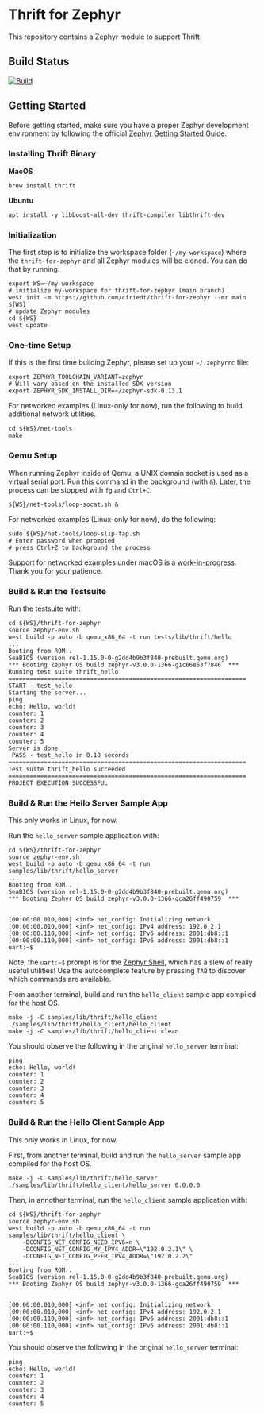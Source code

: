 # Thrift for Zephyr

This repository contains a Zephyr module to support Thrift.

## Build Status

[![Build](https://github.com/cfriedt/thrift-for-zephyr/actions/workflows/build.yml/badge.svg)](https://github.com/cfriedt/thrift-for-zephyr/actions)

## Getting Started

Before getting started, make sure you have a proper Zephyr development
environment by following the official
[Zephyr Getting Started Guide](https://docs.zephyrproject.org/latest/getting_started/index.html).

### Installing Thrift Binary

**MacOS**
```shell
brew install thrift
```

**Ubuntu**
```shell
apt install -y libboost-all-dev thrift-compiler libthrift-dev
```

### Initialization

The first step is to initialize the workspace folder (``~/my-workspace``) where
the ``thrift-for-zephyr`` and all Zephyr modules will be cloned. You can do
that by running:

```shell
export WS=~/my-workspace
# initialize my-workspace for thrift-for-zephyr (main branch)
west init -m https://github.com/cfriedt/thrift-for-zephyr --mr main ${WS}
# update Zephyr modules
cd ${WS}
west update
```

### One-time Setup

If this is the first time building Zephyr, please set up your `~/.zephyrrc` file:
```shell
export ZEPHYR_TOOLCHAIN_VARIANT=zephyr
# Will vary based on the installed SDK version
export ZEPHYR_SDK_INSTALL_DIR=~/zephyr-sdk-0.13.1
```

For networked examples (Linux-only for now), run the following to build additional
network utilities.
```shell
cd ${WS}/net-tools
make
```

### Qemu Setup

When running Zephyr inside of Qemu, a UNIX domain socket is used as a virtual serial port.
Run this command in the background (with `&`). Later, the process can be stopped with
`fg` and  `Ctrl+C`.
```shell
${WS}/net-tools/loop-socat.sh &
```

For networked examples (Linux-only for now), do the following:
```
sudo ${WS}/net-tools/loop-slip-tap.sh
# Enter password when prompted
# press Ctrl+Z to background the process
```

Support for networked examples under macOS is a [work-in-progress](https://github.com/zephyrproject-rtos/zephyr/issues/15738). Thank you for your patience.


### Build & Run the Testsuite

Run the testsuite with:
```shell
cd ${WS}/thrift-for-zephyr
source zephyr-env.sh
west build -p auto -b qemu_x86_64 -t run tests/lib/thrift/hello
...
Booting from ROM..
SeaBIOS (version rel-1.15.0-0-g2dd4b9b3f840-prebuilt.qemu.org)
*** Booting Zephyr OS build zephyr-v3.0.0-1366-g1c66e53f7846  ***
Running test suite thrift_hello
===================================================================
START - test_hello
Starting the server...
ping
echo: Hello, world!
counter: 1
counter: 2
counter: 3
counter: 4
counter: 5
Server is done
 PASS - test_hello in 0.18 seconds
===================================================================
Test suite thrift_hello succeeded
===================================================================
PROJECT EXECUTION SUCCESSFUL
```

### Build & Run the Hello Server Sample App

This only works in Linux, for now.

Run the `hello_server` sample application with:
```shell
cd ${WS}/thrift-for-zephyr
source zephyr-env.sh
west build -p auto -b qemu_x86_64 -t run samples/lib/thrift/hello_server
...
Booting from ROM..
SeaBIOS (version rel-1.15.0-0-g2dd4b9b3f840-prebuilt.qemu.org)
*** Booting Zephyr OS build zephyr-v3.0.0-1366-gca26ff490759  ***


[00:00:00.010,000] <inf> net_config: Initializing network
[00:00:00.010,000] <inf> net_config: IPv4 address: 192.0.2.1
[00:00:00.110,000] <inf> net_config: IPv6 address: 2001:db8::1
[00:00:00.110,000] <inf> net_config: IPv6 address: 2001:db8::1
uart:~$ 
```

Note, the `uart:~$` prompt is for the [Zephyr Shell](https://docs.zephyrproject.org/latest/reference/shell/index.html), which has a slew of really useful utilities! Use the autocomplete feature by pressing `TAB` to discover which commands are available.

From another terminal, build and run the `hello_client` sample app compiled for the host OS.

```shell
make -j -C samples/lib/thrift/hello_client
./samples/lib/thrift/hello_client/hello_client
make -j -C samples/lib/thrift/hello_client clean
```

You should observe the following in the original `hello_server` terminal:
```
ping
echo: Hello, world!
counter: 1
counter: 2
counter: 3
counter: 4
counter: 5
```

### Build & Run the Hello Client Sample App

This only works in Linux, for now.

First, from another terminal, build and run the `hello_server` sample app compiled for the host OS.

```shell
make -j -C samples/lib/thrift/hello_server
./samples/lib/thrift/hello_client/hello_server 0.0.0.0
```

Then, in annother terminal, run the `hello_client` sample application with:
```shell
cd ${WS}/thrift-for-zephyr
source zephyr-env.sh
west build -p auto -b qemu_x86_64 -t run samples/lib/thrift/hello_client \
    -DCONFIG_NET_CONFIG_NEED_IPV6=n \
    -DCONFIG_NET_CONFIG_MY_IPV4_ADDR=\"192.0.2.1\" \
    -DCONFIG_NET_CONFIG_PEER_IPV4_ADDR=\"192.0.2.2\"
...
Booting from ROM..
SeaBIOS (version rel-1.15.0-0-g2dd4b9b3f840-prebuilt.qemu.org)
*** Booting Zephyr OS build zephyr-v3.0.0-1366-gca26ff490759  ***


[00:00:00.010,000] <inf> net_config: Initializing network
[00:00:00.010,000] <inf> net_config: IPv4 address: 192.0.2.1
[00:00:00.110,000] <inf> net_config: IPv6 address: 2001:db8::1
[00:00:00.110,000] <inf> net_config: IPv6 address: 2001:db8::1
uart:~$ 
```

You should observe the following in the original `hello_server` terminal:
```
ping
echo: Hello, world!
counter: 1
counter: 2
counter: 3
counter: 4
counter: 5
```
